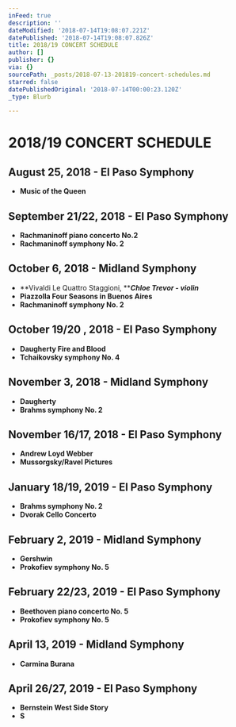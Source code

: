 ```yaml
---
inFeed: true
description: ''
dateModified: '2018-07-14T19:08:07.221Z'
datePublished: '2018-07-14T19:08:07.826Z'
title: 2018/19 CONCERT SCHEDULE
author: []
publisher: {}
via: {}
sourcePath: _posts/2018-07-13-201819-concert-schedules.md
starred: false
datePublishedOriginal: '2018-07-14T00:00:23.120Z'
_type: Blurb

---
```

# 2018/19 CONCERT SCHEDULE

## August 25, 2018 - El Paso Symphony

* **Music of the Queen**

## September 21/22, 2018 - El Paso Symphony

* **Rachmaninoff piano concerto No.2**
* **Rachmaninoff symphony No. 2**

## October 6, 2018 - Midland Symphony

* **Vivaldi Le Quattro Staggioni, **_**Chloe Trevor - violin**_
* **Piazzolla Four Seasons in Buenos Aires**
* **Rachmaninoff symphony No. 2**

## October 19/20 , 2018 - El Paso Symphony

* **Daugherty Fire and Blood**
* **Tchaikovsky symphony No. 4**

## November 3, 2018 - Midland Symphony

* **Daugherty**
* **Brahms symphony No. 2**

## November 16/17, 2018 - El Paso Symphony

* **Andrew Loyd Webber**
* **Mussorgsky/Ravel Pictures**

## January 18/19, 2019 - El Paso Symphony

* **Brahms symphony No. 2**
* **Dvorak Cello Concerto**

## February 2, 2019 - Midland Symphony

* **Gershwin**
* **Prokofiev symphony No. 5**

## February 22/23, 2019 - El Paso Symphony

* **Beethoven piano concerto No. 5**
* **Prokofiev symphony No. 5**

## April 13, 2019 - Midland Symphony

* **Carmina Burana**

## April 26/27, 2019 - El Paso Symphony

* **Bernstein West Side Story**
* **S**